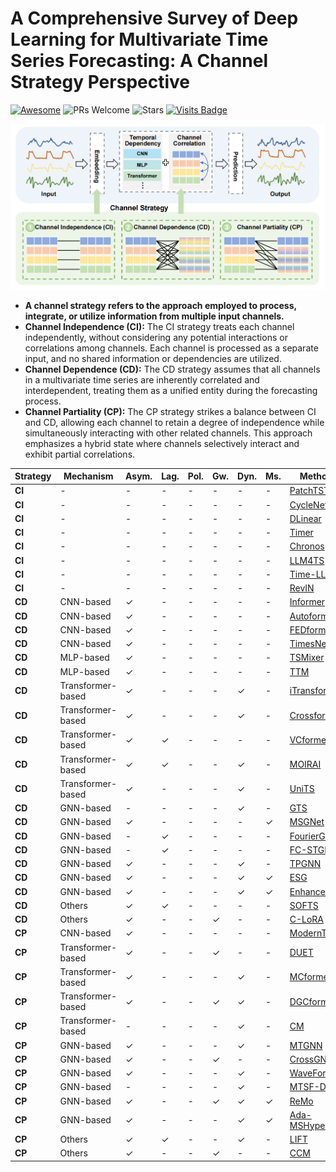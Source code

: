 # **A Comprehensive Survey of Deep Learning for Multivariate Time Series Forecasting: A Channel Strategy Perspective**

[![Awesome](https://awesome.re/badge.svg)](https://awesome.re) ![PRs Welcome](https://img.shields.io/badge/PRs-Welcome-green) ![Stars](https://img.shields.io/github/stars/decisionintelligence/CS4TS) [![Visits Badge](https://badges.pufler.dev/visits/decisionintelligence/CS4TS)](https://badges.pufler.dev/visits/decisionintelligence/CS4TS)



![image-20250212190349685](./figs/channel-strategy-overview.png)


- **A channel strategy refers to the approach employed to process, integrate, or utilize information from multiple input channels.**
- **Channel Independence (CI):** The CI strategy treats each channel independently, without considering any potential interactions or correlations among channels. Each channel is processed as a separate input, and no shared information or dependencies are utilized.
- **Channel Dependence (CD):** The CD strategy assumes that all channels in a multivariate time series are inherently correlated and interdependent, treating them as a unified entity during the forecasting process.
- **Channel Partiality (CP):**  The CP strategy strikes a balance between CI and CD, allowing each channel to retain a degree of independence while simultaneously interacting with other related channels. This approach emphasizes a hybrid state where channels selectively interact and exhibit partial correlations.





| Strategy | Mechanism         | Asym. | Lag. | Pol. | Gw.  | Dyn. | Ms.  | Method                                                       | Paradigm   | Venue | Year | Code                                                         |
| -------- | ----------------- | ----- | ---- | ---- | ---- | ---- | ---- | ------------------------------------------------------------ | ---------- | ----- | ---- | ------------------------------------------------------------ |
| **CI**   | -                 | -     | -    | -    | -    | -    | -    | [PatchTST](https://github.com/yuqinie98/patchtst)            | Specific   | ICLR  | 2023 | [Link](https://github.com/yuqinie98/patchtst)                |
| **CI**   | -                 | -     | -    | -    | -    | -    | -    | [CycleNet](https://github.com/ACAT-SCUT/CycleNet)            | Specific   | NIPS  | 2024 | [Link](https://github.com/ACAT-SCUT/CycleNet)                |
| **CI**   | -                 | -     | -    | -    | -    | -    | -    | [DLinear](https://github.com/cure-lab/LTSF-Linear)           | Specific   | AAAI  | 2023 | [Link](https://github.com/cure-lab/LTSF-Linear)              |
| **CI**   | -                 | -     | -    | -    | -    | -    | -    | [Timer](https://github.com/thuml/Large-Time-Series-Model)    | Foundation | ICML  | 2024 | [Link](https://github.com/thuml/Large-Time-Series-Model)     |
| **CI**   | -                 | -     | -    | -    | -    | -    | -    | [Chronos](https://github.com/amazon-science/chronos-forecasting) | Foundation | ICML  | 2024 | [Link](https://github.com/amazon-science/chronos-forecasting) |
| **CI**   | -                 | -     | -    | -    | -    | -    | -    | [LLM4TS](https://github.com/liaoyuhua/LLM4TS)                | Foundation | NIPS  | 2023 | [Link](https://github.com/liaoyuhua/LLM4TS)                  |
| **CI**   | -                 | -     | -    | -    | -    | -    | -    | [Time-LLM](https://github.com/KimMeen/Time-LLM)              | Foundation | ICLR  | 2024 | [Link](https://github.com/KimMeen/Time-LLM)                  |
| **CI**   | -                 | -     | -    | -    | -    | -    | -    | [RevIN](https://github.com/ts-kim/RevIN)                     | Plugin     | ICLR  | 2021 | [Link](https://github.com/ts-kim/RevIN)                      |
| **CD**   | CNN-based         | ✓     | -    | -    | -    | -    | -    | [Informer](https://github.com/zhouhaoyi/Informer2020)        | Specific   | AAAI  | 2021 | [Link](https://github.com/zhouhaoyi/Informer2020)            |
| **CD**   | CNN-based         | ✓     | -    | -    | -    | -    | -    | [Autoformer](https://github.com/thuml/Autoformer)            | Specific   | NIPS  | 2021 | [Link](https://github.com/thuml/Autoformer)                  |
| **CD**   | CNN-based         | ✓     | -    | -    | -    | -    | -    | [FEDformer](https://github.com/MAZiqing/FEDformer)           | Specific   | ICML  | 2022 | [Link](https://github.com/MAZiqing/FEDformer)                |
| **CD**   | CNN-based         | ✓     | -    | -    | -    | -    | -    | [TimesNet](https://github.com/thuml/TimesNet)                | Specific   | ICLR  | 2023 | [Link](https://github.com/thuml/TimesNet)                    |
| **CD**   | MLP-based         | ✓     | -    | -    | -    | -    | -    | [TSMixer](https://github.com/ditschuk/pytorch-tsmixer)       | Specific   | KDD   | 2023 | [Link](https://github.com/ditschuk/pytorch-tsmixer)          |
| **CD**   | MLP-based         | ✓     | -    | -    | -    | -    | -    | [TTM](https://github.com/ibm-granite/granite-tsfm)           | Foundation | NIPS  | 2024 | [Link](https://github.com/ibm-granite/granite-tsfm)          |
| **CD**   | Transformer-based | ✓     | -    | -    | -    | ✓    | -    | [iTransformer](https://github.com/thuml/iTransformer)        | Specific   | ICLR  | 2024 | [Link](https://github.com/thuml/iTransformer)                |
| **CD**   | Transformer-based | ✓     | -    | -    | -    | ✓    | -    | [Crossformer](https://github.com/Thinklab-SJTU/Crossformer)  | Specific   | ICLR  | 2023 | [Link](https://github.com/Thinklab-SJTU/Crossformer)         |
| **CD**   | Transformer-based | ✓     | ✓    | -    | -    | -    | -    | [VCformer](https://github.com/CSyyn/VCformer)                | Specific   | IJCAI | 2024 | [Link](https://github.com/CSyyn/VCformer)                    |
| **CD**   | Transformer-based | ✓     | ✓    | -    | -    | ✓    | -    | [MOIRAI](https://github.com/SalesforceAIResearch/uni2ts)     | Foundation | ICML  | 2024 | [Link](https://github.com/SalesforceAIResearch/uni2ts)       |
| **CD**   | Transformer-based | ✓     | -    | -    | -    | ✓    | -    | [UniTS](https://github.com/mims-harvard/UniTS)               | Foundation | NIPS  | 2024 | [Link](https://github.com/mims-harvard/UniTS)                |
| **CD**   | GNN-based         | -     | -    | -    | -    | ✓    | -    | [GTS](https://github.com/chaoshangcs/GTS)                    | Specific   | ICLR  | 2021 | [Link](https://github.com/chaoshangcs/GTS)                   |
| **CD**   | GNN-based         | ✓     | -    | -    | -    | -    | ✓    | [MSGNet](https://github.com/YoZhibo/MSGNet)                  | Specific   | AAAI  | 2024 | [Link](https://github.com/YoZhibo/MSGNet)                    |
| **CD**   | GNN-based         | -     | ✓    | -    | -    | -    | -    | [FourierGNN](https://github.com/aikunyi/FourierGNN)          | Specific   | NIPS  | 2023 | [Link](https://github.com/aikunyi/FourierGNN)                |
| **CD**   | GNN-based         | -     | ✓    | -    | -    | -    | -    | [FC-STGNN](https://github.com/Frank-Wang-oss/FCSTGNN)        | Specific   | AAAI  | 2024 | [Link](https://github.com/Frank-Wang-oss/FCSTGNN)            |
| **CD**   | GNN-based         | ✓     | -    | -    | -    | ✓    | -    | [TPGNN](https://github.com/zyplanet/TPGNN)                   | Specific   | NIPS  | 2022 | [Link](https://github.com/zyplanet/TPGNN)                    |
| **CD**   | GNN-based         | ✓     | -    | -    | -    | ✓    | ✓    | [ESG](https://github.com/LiuZH-19/ESG)                       | Specific   | KDD   | 2022 | [Link](https://github.com/LiuZH-19/ESG)                      |
| **CD**   | GNN-based         | ✓     | -    | -    | -    | ✓    | ✓    | [EnhanceNet](https://github.com/razvanc92/EnhanceNet)        | Plugin     | ICDE  | 2021 | [Link](https://github.com/razvanc92/EnhanceNet)              |
| **CD**   | Others            | ✓     | ✓    | -    | -    | -    | -    | [SOFTS](https://github.com/Secilia-Cxy/SOFTS)                | Specific   | NIPS  | 2024 | [Link](https://github.com/Secilia-Cxy/SOFTS)                 |
| **CD**   | Others            | ✓     | -    | -    | ✓    | -    | -    | [C-LoRA](https://github.com/tongnie/C-LoRA)                  | Plugin     | CIKM  | 2024 | [Link](https://github.com/tongnie/C-LoRA)                    |
| **CP**   | CNN-based         | ✓     | -    | -    | -    | -    | -    | [ModernTCN](https://github.com/luodhhh/ModernTCN)            | Specific   | ICLR  | 2024 | [Link](https://github.com/luodhhh/ModernTCN)                 |
| **CP**   | Transformer-based | ✓     | -    | -    | ✓    | -    | -    | [DUET](https://github.com/decisionintelligence/DUET)         | Specific   | KDD   | 2025 | [Link](https://github.com/decisionintelligence/DUET)         |
| **CP**   | Transformer-based | ✓     | -    | -    | -    | ✓    | -    | [MCformer](https://github.com/IITJMCformer)                  | Specific   | IITJ* | 2024 | -                                                            |
| **CP**   | Transformer-based | ✓     | -    | -    | ✓    | ✓    | -    | [DGCformer](https://github.com/liu2024dgcformer)             | Specific   | arXiv | 2024 | -                                                            |
| **CP**   | Transformer-based | -     | -    | -    | -    | ✓    | -    | [CM](https://github.com/lee2024partial)                      | Plugin     | NIPS  | 2024 | -                                                            |
| **CP**   | GNN-based         | ✓     | -    | -    | -    | ✓    | -    | [MTGNN](https://github.com/nnzhan/MTGNN)                     | Specific   | KDD   | 2020 | [Link](https://github.com/nnzhan/MTGNN)                      |
| **CP**   | GNN-based         | ✓     | -    | -    | ✓    | -    | -    | [CrossGNN](https://github.com/hqh0728/CrossGNN)              | Specific   | NIPS  | 2023 | [Link](https://github.com/hqh0728/CrossGNN)                  |
| **CP**   | GNN-based         | ✓     | -    | -    | -    | ✓    | -    | [WaveForM](https://github.com/alanyoungCN/WaveForM)          | Specific   | AAAI  | 2023 | [Link](https://github.com/alanyoungCN/WaveForM)              |
| **CP**   | GNN-based         | -     | -    | -    | -    | ✓    | -    | [MTSF-DG](https://github.com/decisionintelligence/MTSF-DG)   | Specific   | VLDB  | 2023 | [Link](https://github.com/decisionintelligence/MTSF-DG)      |
| **CP**   | GNN-based         | ✓     | -    | -    | ✓    | ✓    | ✓    | [ReMo](https://github.com/ReMo)                              | Specific   | IJCAI | 2023 | -                                                            |
| **CP**   | GNN-based         | ✓     | -    | -    | -    | ✓    | ✓    | [Ada-MSHyper](https://github.com/shangzongjiang/Ada-MSHyper) | Specific   | NIPS  | 2024 | [Link](https://github.com/shangzongjiang/Ada-MSHyper)        |
| **CP**   | Others            | ✓     | ✓    | -    | -    | ✓    | -    | [LIFT](https://github.com/SJTU-DMTai/LIFT)                   | Plugin     | ICLR  | 2024 | [Link](https://github.com/SJTU-DMTai/LIFT)                   |
| **CP**   | Others            | ✓     | -    | -    | ✓    | -    | -    | [CCM](https://github.com/Graph-and-Geometric-Learning/TimeSeriesCCM) | Plugin     | NIPS  | 2024 | [Link](https://github.com/Graph-and-Geometric-Learning/TimeSeriesCCM) |

